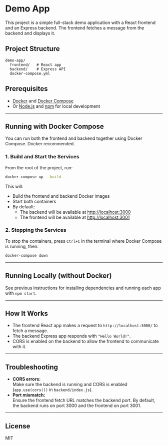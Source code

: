 # Demo App

This project is a simple full-stack demo application with a React frontend and an Express backend. The frontend fetches a message from the backend and displays it.

## Project Structure

```
demo-app/
  frontend/   # React app
  backend/    # Express API
  docker-compose.yml
```

## Prerequisites

- [Docker](https://www.docker.com/) and [Docker Compose](https://docs.docker.com/compose/)
- Or [Node.js](https://nodejs.org/) and [npm](https://www.npmjs.com/) for local development

---

## Running with Docker Compose

You can run both the frontend and backend together using Docker Compose. Docker recommended. 

### 1. Build and Start the Services

From the root of the project, run:

```sh
docker-compose up --build
```

This will:
- Build the frontend and backend Docker images
- Start both containers
- By default:
  - The backend will be available at [http://localhost:3000](http://localhost:3000)
  - The frontend will be available at [http://localhost:3001](http://localhost:3001)

### 2. Stopping the Services

To stop the containers, press `Ctrl+C` in the terminal where Docker Compose is running, then:

```sh
docker-compose down
```

---

## Running Locally (without Docker)

See previous instructions for installing dependencies and running each app with `npm start`.

---

## How It Works

- The frontend React app makes a request to `http://localhost:3000/` to fetch a message.
- The backend Express app responds with `"Hello World!"`.
- CORS is enabled on the backend to allow the frontend to communicate with it.

---

## Troubleshooting

- **CORS errors:**  
  Make sure the backend is running and CORS is enabled (`app.use(cors())` in `backend/index.js`).
- **Port mismatch:**  
  Ensure the frontend fetch URL matches the backend port. By default, the backend runs on port 3000 and the frontend on port 3001.

---

## License

MIT
